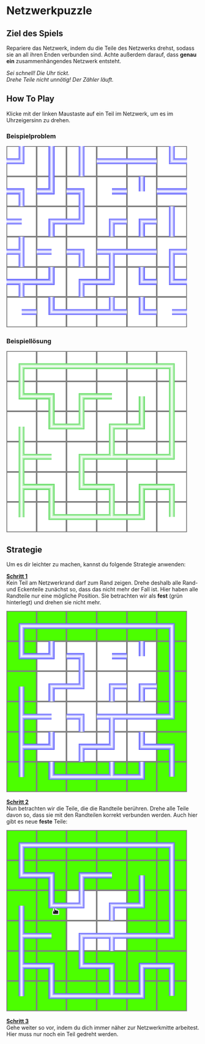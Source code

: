 # Netzwerkpuzzle

## Ziel des Spiels
Repariere das Netzwerk, indem du die Teile des Netzwerks drehst,
sodass sie an all ihren Enden verbunden sind.
Achte außerdem darauf, dass **genau ein** zusammenhängendes
Netzwerk entsteht.

*Sei schnell! Die Uhr tickt.*\
*Drehe Teile nicht unnötig! Der Zähler läuft.*

## How To Play 
Klicke mit der linken Maustaste auf ein Teil im Netzwerk,
um es im Uhrzeigersinn zu drehen.

### Beispielproblem
![1](Help/new-game.png)
### Beispiellösung
![10](Help/solution.png)

## Strategie
Um es dir leichter zu machen, kannst du folgende Strategie anwenden:

<u>**Schritt 1** </u> \
Kein Teil am Netzwerkrand darf zum Rand zeigen. Drehe deshalb alle
Rand- und Eckenteile zunächst so, dass das nicht mehr der Fall ist.
Hier haben alle Randteile nur eine mögliche Position. Sie betrachten
wir als **fest** (grün hinterlegt) und drehen sie nicht mehr.

![2](Help/rand-gemacht.png)

<u>**Schritt 2** </u> \
Nun betrachten wir die Teile, die die Randteile berühren.
Drehe alle Teile davon so, dass sie mit den Randteilen korrekt
verbunden werden. Auch hier gibt es neue **feste** Teile:

![3](Help/next.png)

<u>**Schritt 3** </u> \
Gehe weiter so vor, indem du dich immer näher zur Netzwerkmitte
arbeitest. Hier muss nur noch ein Teil gedreht werden.
